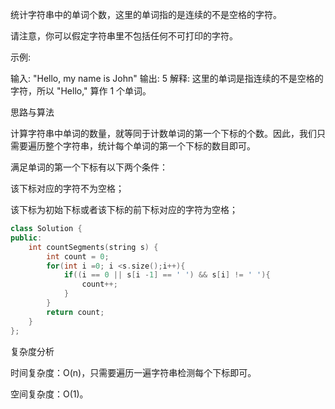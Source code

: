 统计字符串中的单词个数，这里的单词指的是连续的不是空格的字符。

请注意，你可以假定字符串里不包括任何不可打印的字符。

示例:

输入: "Hello, my name is John"
输出: 5
解释: 这里的单词是指连续的不是空格的字符，所以 "Hello," 算作 1 个单词。

思路与算法

计算字符串中单词的数量，就等同于计数单词的第一个下标的个数。因此，我们只需要遍历整个字符串，统计每个单词的第一个下标的数目即可。

满足单词的第一个下标有以下两个条件：

该下标对应的字符不为空格；

该下标为初始下标或者该下标的前下标对应的字符为空格；

```C++
class Solution {
public:
    int countSegments(string s) {
        int count = 0;
        for(int i =0; i <s.size();i++){
            if((i == 0 || s[i -1] == ' ') && s[i] != ' '){
                count++;
            }
        }
        return count;
    }
};
```
复杂度分析

时间复杂度：O(n)，只需要遍历一遍字符串检测每个下标即可。

空间复杂度：O(1)。